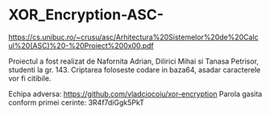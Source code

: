 # XOR_Encryption-ASC-
https://cs.unibuc.ro/~crusu/asc/Arhitectura%20Sistemelor%20de%20Calcul%20(ASC)%20-%20Proiect%200x00.pdf

  Proiectul a fost realizat de Nafornita Adrian, Dilirici Mihai si Tanasa Petrisor, studenti la gr. 143.
  Criptarea foloseste codare in baza64, asadar caracterele vor fi citibile. 
  
  

Echipa adversa: https://github.com/vladciocoiu/xor-encryption
Parola gasita conform primei cerinte: 3R4f7diGgk5PkT

